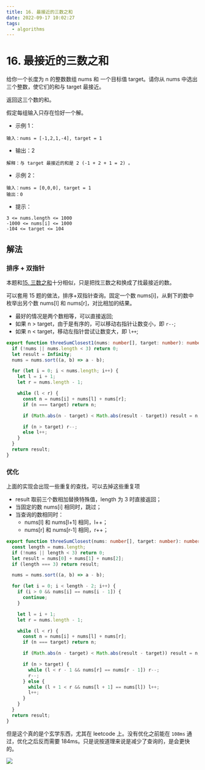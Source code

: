 ```yaml
---
title: 16. 最接近的三数之和
date: 2022-09-17 10:02:27
tags:
  - algorithms
---
```


# 16. 最接近的三数之和

给你一个长度为 n 的整数数组 nums 和 一个目标值 target。请你从 nums 中选出三个整数，使它们的和与 target 最接近。

返回这三个数的和。

假定每组输入只存在恰好一个解。

- 示例 1：

```
输入：nums = [-1,2,1,-4], target = 1
```

- 输出：2

```
解释：与 target 最接近的和是 2 (-1 + 2 + 1 = 2) 。
```

- 示例 2：

```
输入：nums = [0,0,0], target = 1
输出：0
```

- 提示：

```
3 <= nums.length <= 1000
-1000 <= nums[i] <= 1000
-104 <= target <= 104
```

## 解法

### 排序 + 双指针

本题和[15. 三数之和](https://github.com/shellingfordly/algorithms/tree/master/src/15_threeSum)十分相似，只是把找三数之和换成了找最接近的数。

可以套用 15 题的做法，排序+双指针查询。固定一个数 nums[i]，从剩下的数中枚举出另个数 nums[l] 和 nums[r]，对比相加的结果。

- 最好的情况是两个数相等，可以直接返回;
- 如果 n > target，由于是有序的，可以移动右指针让数变小，即 `r--`;
- 如果 n < target，移动左指针尝试让数变大，即 `l++`;

```ts
export function threeSumClosest1(nums: number[], target: number): number {
  if (!nums || nums.length < 3) return 0;
  let result = Infinity;
  nums = nums.sort((a, b) => a - b);

  for (let i = 0; i < nums.length; i++) {
    let l = i + 1;
    let r = nums.length - 1;

    while (l < r) {
      const n = nums[i] + nums[l] + nums[r];
      if (n === target) return n;

      if (Math.abs(n - target) < Math.abs(result - target)) result = n;

      if (n > target) r--;
      else l++;
    }
  }
  return result;
}
```

### 优化

上面的实现会出现一些重复的查找，可以去掉这些重复项

- result 取前三个数相加替换特殊值，length 为 3 时直接返回；
- 当固定的数 nums[i] 相同时，跳过；
- 当查询的数相同时：
  - nums[l] 和 nums[l+1] 相同，l++；
  - nums[r] 和 nums[r-1] 相同，r++；

```ts
export function threeSumClosest(nums: number[], target: number): number {
  const length = nums.length;
  if (!nums || length < 3) return 0;
  let result = nums[0] + nums[1] + nums[2];
  if (length === 3) return result;

  nums = nums.sort((a, b) => a - b);

  for (let i = 0; i < length - 2; i++) {
    if (i > 0 && nums[i] == nums[i - 1]) {
      continue;
    }

    let l = i + 1;
    let r = nums.length - 1;

    while (l < r) {
      const n = nums[i] + nums[l] + nums[r];
      if (n === target) return n;

      if (Math.abs(n - target) < Math.abs(result - target)) result = n;

      if (n > target) {
        while (l < r - 1 && nums[r] == nums[r - 1]) r--;
        r--;
      } else {
        while (l + 1 < r && nums[l + 1] == nums[l]) l++;
        l++;
      }
    }
  }
  return result;
}
```

但是这个真的是个玄学东西，尤其在 leetcode 上。没有优化之前能在 `108ms` 通过，优化之后反而需要 184ms。只是说按道理来说是减少了查询的，是会更快的。

![](2022-08-04-16-58-38.png)
